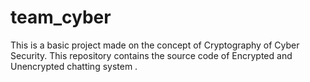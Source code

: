 # team_cyber
This is a basic project made on the concept of Cryptography of Cyber Security.
This repository contains the source code of Encrypted and Unencrypted chatting system .
